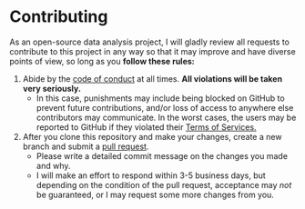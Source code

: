 # Contributing

As an open-source data analysis project, I will gladly review all requests to contribute to this project in any way so that it may improve and have diverse points of view, so long as you **follow these rules:**

1. Abide by the [code of conduct](https://github.com/alyssarose05/child_migrants/blob/main/CODE_OF_CONDUCT.md) at all times. **All violations will be taken very seriously.**
   - In this case, punishments may include being blocked on GitHub to prevent future contributions, and/or loss of access to anywhere else contributors may communicate. In the worst cases, the users may be reported to GitHub if they violated their [Terms of Services.](https://docs.github.com/en/site-policy/github-terms/github-terms-of-service)
2. After you clone this repository and make your changes, create a new branch and submit a [pull request](https://docs.github.com/en/pull-requests/collaborating-with-pull-requests/proposing-changes-to-your-work-with-pull-requests/creating-a-pull-request).
   -  Please write a detailed commit message on the changes you made and why.
   -  I will make an effort to respond within 3-5 business days, but depending on the condition of the pull request, acceptance may _not_ be guaranteed, or I may request some more changes from you.
